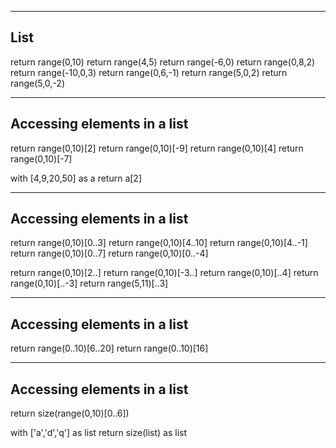
------------------------------------------
List
------------------------------------------

return range(0,10)
return range(4,5)
return range(-6,0)
return range(0,8,2)
return range(-10,0,3)
return range(0,6,-1)
return range(5,0,2)
return range(5,0,-2)


------------------------------------------
Accessing elements in a list
------------------------------------------

return range(0,10)[2]
return range(0,10)[-9]
return range(0,10)[4]
return range(0,10)[-7]

with [4,9,20,50] as a
return a[2]


------------------------------------------
Accessing elements in a list
------------------------------------------

return range(0,10)[0..3]
return range(0,10)[4..10]
return range(0,10)[4..-1]
return range(0,10)[0..7]
return range(0,10)[0..-4] 

return range(0,10)[2..]
return range(0,10)[-3..]
return range(0,10)[..4]
return range(0,10)[..-3]
return range(5,11)[..3]


------------------------------------------
Accessing elements in a list
------------------------------------------

return range(0..10)[6..20]
return range(0..10)[16]


------------------------------------------
Accessing elements in a list
------------------------------------------

return size(range(0,10)[0..6])

with ['a','d','q'] as list 
return size(list) as list
